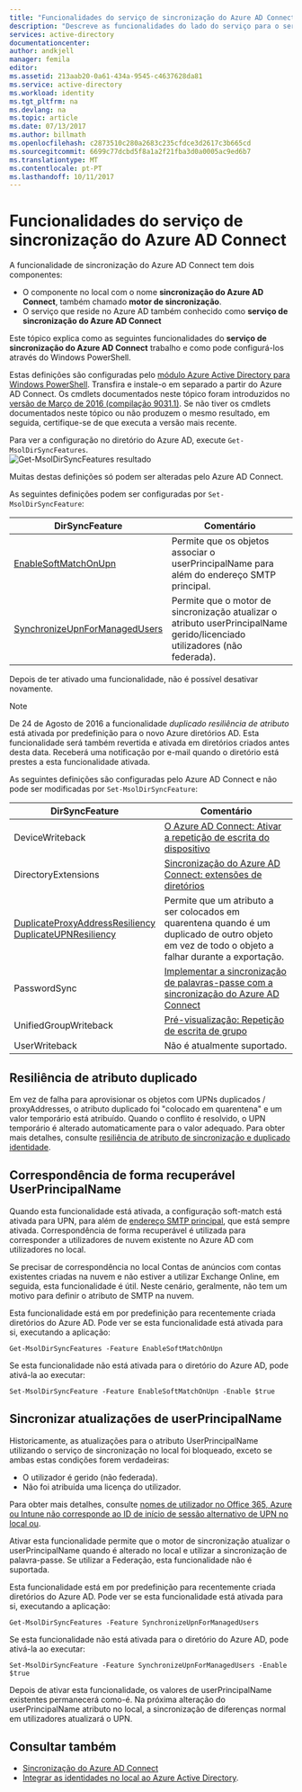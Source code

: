 ```yaml
---
title: "Funcionalidades do serviço de sincronização do Azure AD Connect e configuração | Microsoft Docs"
description: "Descreve as funcionalidades do lado do serviço para o serviço de sincronização do Azure AD Connect."
services: active-directory
documentationcenter: 
author: andkjell
manager: femila
editor: 
ms.assetid: 213aab20-0a61-434a-9545-c4637628da81
ms.service: active-directory
ms.workload: identity
ms.tgt_pltfrm: na
ms.devlang: na
ms.topic: article
ms.date: 07/13/2017
ms.author: billmath
ms.openlocfilehash: c2873510c280a2683c235cfdce3d2617c3b665cd
ms.sourcegitcommit: 6699c77dcbd5f8a1a2f21fba3d0a0005ac9ed6b7
ms.translationtype: MT
ms.contentlocale: pt-PT
ms.lasthandoff: 10/11/2017
---
```

# <a name="azure-ad-connect-sync-service-features"></a>Funcionalidades do serviço de sincronização do Azure AD Connect
A funcionalidade de sincronização do Azure AD Connect tem dois componentes:

* O componente no local com o nome **sincronização do Azure AD Connect**, também chamado **motor de sincronização**.
* O serviço que reside no Azure AD também conhecido como **serviço de sincronização do Azure AD Connect**

Este tópico explica como as seguintes funcionalidades do **serviço de sincronização do Azure AD Connect** trabalho e como pode configurá-los através do Windows PowerShell.

Estas definições são configuradas pelo [módulo Azure Active Directory para Windows PowerShell](http://aka.ms/aadposh). Transfira e instale-o em separado a partir do Azure AD Connect. Os cmdlets documentados neste tópico foram introduzidos no [versão de Março de 2016 (compilação 9031.1)](http://social.technet.microsoft.com/wiki/contents/articles/28552.microsoft-azure-active-directory-powershell-module-version-release-history.aspx#Version_9031_1). Se não tiver os cmdlets documentados neste tópico ou não produzem o mesmo resultado, em seguida, certifique-se de que executa a versão mais recente.

Para ver a configuração no diretório do Azure AD, execute `Get-MsolDirSyncFeatures`.  
![Get-MsolDirSyncFeatures resultado](./media/active-directory-aadconnectsyncservice-features/getmsoldirsyncfeatures.png)

Muitas destas definições só podem ser alteradas pelo Azure AD Connect.

As seguintes definições podem ser configuradas por `Set-MsolDirSyncFeature`:

| DirSyncFeature | Comentário |
| --- | --- |
| [EnableSoftMatchOnUpn](#userprincipalname-soft-match) |Permite que os objetos associar o userPrincipalName para além do endereço SMTP principal. |
| [SynchronizeUpnForManagedUsers](#synchronize-userprincipalname-updates) |Permite que o motor de sincronização atualizar o atributo userPrincipalName gerido/licenciado utilizadores (não federada). |

Depois de ter ativado uma funcionalidade, não é possível desativar novamente.

> [!NOTE]
> De 24 de Agosto de 2016 a funcionalidade *duplicado resiliência de atributo* está ativada por predefinição para o novo Azure diretórios AD. Esta funcionalidade será também revertida e ativada em diretórios criados antes desta data. Receberá uma notificação por e-mail quando o diretório está prestes a esta funcionalidade ativada.
> 
> 

As seguintes definições são configuradas pelo Azure AD Connect e não pode ser modificadas por `Set-MsolDirSyncFeature`:

| DirSyncFeature | Comentário |
| --- | --- |
| DeviceWriteback |[O Azure AD Connect: Ativar a repetição de escrita do dispositivo](active-directory-aadconnect-feature-device-writeback.md) |
| DirectoryExtensions |[Sincronização do Azure AD Connect: extensões de diretórios](active-directory-aadconnectsync-feature-directory-extensions.md) |
| [DuplicateProxyAddressResiliency<br/>DuplicateUPNResiliency](#duplicate-attribute-resiliency) |Permite que um atributo a ser colocados em quarentena quando é um duplicado de outro objeto em vez de todo o objeto a falhar durante a exportação. |
| PasswordSync |[Implementar a sincronização de palavras-passe com a sincronização do Azure AD Connect](active-directory-aadconnectsync-implement-password-synchronization.md) |
| UnifiedGroupWriteback |[Pré-visualização: Repetição de escrita de grupo](active-directory-aadconnect-feature-preview.md#group-writeback) |
| UserWriteback |Não é atualmente suportado. |

## <a name="duplicate-attribute-resiliency"></a>Resiliência de atributo duplicado
Em vez de falha para aprovisionar os objetos com UPNs duplicados / proxyAddresses, o atributo duplicado foi "colocado em quarentena" e um valor temporário está atribuído. Quando o conflito é resolvido, o UPN temporário é alterado automaticamente para o valor adequado. Para obter mais detalhes, consulte [resiliência de atributo de sincronização e duplicado identidade](active-directory-aadconnectsyncservice-duplicate-attribute-resiliency.md).

## <a name="userprincipalname-soft-match"></a>Correspondência de forma recuperável UserPrincipalName
Quando esta funcionalidade está ativada, a configuração soft-match está ativada para UPN, para além de [endereço SMTP principal](https://support.microsoft.com/kb/2641663), que está sempre ativada. Correspondência de forma recuperável é utilizada para corresponder a utilizadores de nuvem existente no Azure AD com utilizadores no local.

Se precisar de correspondência no local Contas de anúncios com contas existentes criadas na nuvem e não estiver a utilizar Exchange Online, em seguida, esta funcionalidade é útil. Neste cenário, geralmente, não tem um motivo para definir o atributo de SMTP na nuvem.

Esta funcionalidade está em por predefinição para recentemente criada diretórios do Azure AD. Pode ver se esta funcionalidade está ativada para si, executando a aplicação:  

```
Get-MsolDirSyncFeatures -Feature EnableSoftMatchOnUpn
```

Se esta funcionalidade não está ativada para o diretório do Azure AD, pode ativá-la ao executar:  

```
Set-MsolDirSyncFeature -Feature EnableSoftMatchOnUpn -Enable $true
```

## <a name="synchronize-userprincipalname-updates"></a>Sincronizar atualizações de userPrincipalName
Historicamente, as atualizações para o atributo UserPrincipalName utilizando o serviço de sincronização no local foi bloqueado, exceto se ambas estas condições forem verdadeiras:

* O utilizador é gerido (não federada).
* Não foi atribuída uma licença do utilizador.

Para obter mais detalhes, consulte [nomes de utilizador no Office 365, Azure ou Intune não corresponde ao ID de início de sessão alternativo de UPN no local ou](https://support.microsoft.com/kb/2523192).

Ativar esta funcionalidade permite que o motor de sincronização atualizar o userPrincipalName quando é alterado no local e utilizar a sincronização de palavra-passe. Se utilizar a Federação, esta funcionalidade não é suportada.

Esta funcionalidade está em por predefinição para recentemente criada diretórios do Azure AD. Pode ver se esta funcionalidade está ativada para si, executando a aplicação:  

```
Get-MsolDirSyncFeatures -Feature SynchronizeUpnForManagedUsers
```

Se esta funcionalidade não está ativada para o diretório do Azure AD, pode ativá-la ao executar:  

```
Set-MsolDirSyncFeature -Feature SynchronizeUpnForManagedUsers -Enable $true
```

Depois de ativar esta funcionalidade, os valores de userPrincipalName existentes permanecerá como-é. Na próxima alteração do userPrincipalName atributo no local, a sincronização de diferenças normal em utilizadores atualizará o UPN.  

## <a name="see-also"></a>Consultar também
* [Sincronização do Azure AD Connect](active-directory-aadconnectsync-whatis.md)
* [Integrar as identidades no local ao Azure Active Directory](active-directory-aadconnect.md).

